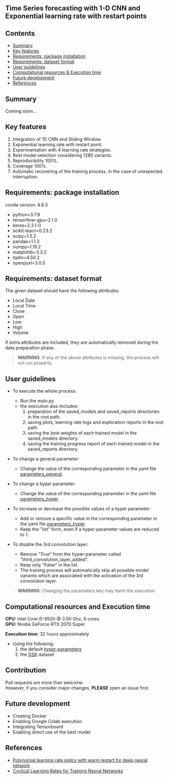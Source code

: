 ## Time Series forecasting with 1-D CNN and Exponential learning rate with restart points

## Contents
 - [Summary](#summary)
 - [Key features](#key-features)
 - [Requirements: package installation](#requirements-package-installation)
 - [Requirements: dataset format](#requirements-dataset-format)
 - [User guidelines](#user-guidelines)
 - [Computational resources & Execution time](#computational-resources-and-execution-time)
 - [Future development](#future-development)
 - [References](#references)
 
## Summary
Coming soon...
 

## Key features

1. Integration of 1D CNN and Sliding Window.
2. Exponential learning rate with restart point.
3. Experimentation with 4 learning rate strategies.
4. Best model selection considering 1280 variants.
5. Reproducibility 100%.
6. Coverage 100%.
7. Automatic recovering of the training process, in the case of unexpected interruption.

## Requirements: package installation
conda version: 4.8.3

 - python=3.7.9
 - tensorflow-gpu=2.1.0
 - keras=2.3.1-0
 - scikit-learn=0.23.2
 - scipy=1.5.2
 - pandas=1.1.3
 - numpy=1.19.2
 - matplotlib=3.3.2
 - tqdm=4.50.2
 - openpyxl=3.0.5

## Requirements: dataset format
The given dataset should have the following attributes:
 - Local Date
 - Local Time
 - Close
 - Open
 - Low
 - High
 - Volume

If extra attributes are included, they are automatically removed during the data preparation phase.
> **WARNING**: If any of the above attributes is missing, the process will not run properly.
 
## User guidelines
 - To execute the whole process:
    - Run the main.py
    - the execution also includes:
        1. preparation of the saved_models and saved_reports directories in the root path.
        2. saving plots, learning rate logs and exploration reports in the root path.
        3. saving the best weights of each trained model in the saved_models directory.
        4. saving the training progress report of each trained model in the saved_reports directory.
 
 - To change a general parameter:
    - Change the value of the corresponding parameter
     in the yaml file [parameters_general](parameters_general.yaml).
 
 - To change a hyper parameter:
    - Change the value of the corresponding parameter
     in the yaml file [parameters_hyper](parameters_hyper.yaml).
 
 - To increase or decrease the possible values of a hyper parameter:
    - Add or remove a specific value in the corresponding parameter
    in the yaml file [parameters_hyper](parameters_hyper.yaml).
    - Keep the "list" form, even if a hyper-parameter values are reduced to 1.
 
 - To disable the 3rd convolution layer:
    - Remove "True" from the hyper-parameter called "third_convolution_layer_added".
    - Keep only "False" in the list.
    - The training process will automatically skip all possible model variants 
    which are associated with the activation of the 3rd convolution layer.
    

> **WARNING**: Changing the parameters key may harm the execution

## Computational resources and Execution time
**CPU:** Intel Core i5-9500 @ 3.00 Ghz, 6 cores  
**GPU:** Nvidia GeForce RTX 2070 Super  

**Execution time:** 32 hours approximately
 - Using the following:
    1. the default [hyper-parameters](parameters_hyper.yaml)
    2. the [GSK](data/GSK%20per%20min.csv) dataset

## Contribution
Pull requests are more than welcome.  
However, if you consider major changes, **PLEASE** open an issue first.

## Future development
- Creating Docker
- Enabling Google Colab execution
- Integrating Tensorboard
- Enabling direct use of the best model

## References
 - [Polynomial learning rate policy with warm restart for deep neural network](https://ieeexplore.ieee.org/abstract/document/8929465)
 - [Cyclical Learning Rates for Training Neural Networks](https://ieeexplore.ieee.org/abstract/document/7926641)
